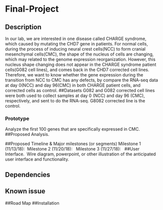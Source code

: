 # Final-Project
## Description
In our lab, we are interested in one disease called CHARGE syndrome, which caused by mutating the CHD7 gene in patients. For normal cells, during the process of inducing neural crest cells(NCC) to form cranial mesenchymal cells(CMC), the shape of the nucleus of cells are changing, which may  related to the genome expression reorganization.  However, this nucleus shape changing does not appear in the CHARGE syndrome patient cells(G082 cell lines), and comes back in the CHD7 corrected cell lines. Therefore, we want to know whether the gene expression during the transition from NCC to CMC has any defects, by compare the RNA-seq data at day 0(NCC) and day 96(CMC) in both CHARGE patient cells, and corrected cells as control.
##Datasets
G082 and G082 corrected cell lines were both used to collect samples at day 0 (NCC) and day 96 (CMC), respectively, and sent to do the RNA-seq. G8082 corrected line is the control.
### Prototype
Analyze the first 100 genes that are specifically expressed in CMC.
##Proposed Analysis.  

##Proposed Timeline & Major milestones (or segments)
Milestone 1 (11/13/18): 
Milestone 2 (11/20/18):  
Milestone 3 (11/27/18):  
##User Interface.  Wire diagram, powerpoint, or other illustration of the anticipated user interface and functionality.  
## Dependencies

## Known issue
##Road Map
##Installation
